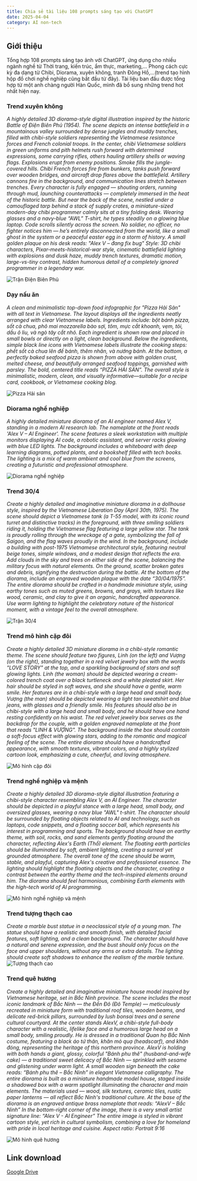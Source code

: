 ```yaml
---
title: Chia sẻ tài liệu 108 prompts sáng tạo với ChatGPT
date: 2025-04-04
category: AI non-tech
---
```



## Giới thiệu

Tổng hợp 108 prompts sáng tạo ảnh với ChatGPT, ứng dụng cho nhiều ngành nghề từ Thời trang, kiến trúc, ẩm thực, marketing,...
Phong cách cực kỳ đa dạng từ Chibi, Diorama, xuyên không, tranh Đông Hồ,...(trend tạo hình hộp đồ chơi nghề nghiệp cũng bắt đầu từ đây).
Tài liệu ban đầu được tổng hợp từ một anh chàng người Hàn Quốc, mình đã bổ sung những trend hot nhất hiện nay.

### Trend xuyên không

<i>A highly detailed 3D diorama-style digital illustration inspired by the historic Battle of Điện Biên Phủ (1954). The scene depicts an intense battlefield in a mountainous valley surrounded by dense jungles and muddy trenches, filled with chibi-style soldiers representing the Vietnamese resistance forces and French colonial troops.
In the center, chibi Vietnamese soldiers in green uniforms and pith helmets rush forward with determined expressions, some carrying rifles, others hauling artillery shells or waving flags. Explosions erupt from enemy positions. Smoke fills the jungle-covered hills. Chibi French forces fire from bunkers, tanks push forward over wooden bridges, and aircraft drop flares above the battlefield.
Artillery cannons fire in the background, and communication lines stretch between trenches. Every character is fully engaged — shouting orders, running through mud, launching counterattacks — completely immersed in the heat of the historic battle.
But near the back of the scene, nestled under a camouflaged tarp behind a stack of supply crates, a miniature-sized modern-day chibi programmer calmly sits at a tiny folding desk.
Wearing glasses and a navy-blue “AWL” T-shirt, he types steadily on a glowing blue laptop. Code scrolls silently across the screen.
No soldier, no officer, no fighter notices him — he’s entirely disconnected from the world, like a small ghost in the system or a peaceful easter egg in a storm of history.
A small golden plaque on his desk reads:
"Alex V – đang fix bug"
Style:
3D chibi characters, Pixar-meets-historical-war style, cinematic battlefield lighting with explosions and dusk haze, muddy trench textures, dramatic motion, large-vs-tiny contrast, hidden humorous detail of a completely ignored programmer in a legendary war.</i>

![Trận Điện Biên Phủ](dbp.png)

### Dạy nấu ăn

<i>A clean and minimalistic top-down food infographic for "Pizza Hải Sản" with all text in Vietnamese. The layout displays all the ingredients neatly arranged with clear Vietnamese labels. Ingredients include: bột bánh pizza, sốt cà chua, phô mai mozzarella bào sợi, tôm, mực cắt khoanh, vẹm, tỏi, dầu ô liu, và ngò tây cắt nhỏ. Each ingredient is shown raw and placed in small bowls or directly on a light, clean background. Below the ingredients, simple black line icons with Vietnamese labels illustrate the cooking steps: phết sốt cà chua lên đế bánh, thêm nhân, và nướng bánh. At the bottom, a perfectly baked seafood pizza is shown from above with golden crust, melted cheese, and beautifully arranged seafood toppings, garnished with parsley. The bold, centered title reads “PIZZA HẢI SẢN”. The overall style is minimalistic, modern, clean, and visually informative—suitable for a recipe card, cookbook, or Vietnamese cooking blog.
</i>

![Pizza Hải sản](pizza2.png)

### Diorama nghề nghiệp
<i>A highly detailed miniature diorama of an AI engineer named Alex V, standing in a modern AI research lab. The nameplate at the front reads 'Alex V – AI Engineer'. The scene features a sleek workstation with multiple monitors displaying AI code, a robotic assistant, and server racks glowing with blue LED lights. The background includes a whiteboard with deep learning diagrams, potted plants, and a bookshelf filled with tech books. The lighting is a mix of warm ambient and cool blue from the screens, creating a futuristic and professional atmosphere.</i>

![Diorama nghề nghiệp](AlexV_AIEngineer.png)

### Trend 30/4
<i>Create a highly detailed and imaginative miniature diorama in a dollhouse style, inspired by the Vietnamese Liberation Day (April 30th, 1975). The scene should depict a Vietnamese tank (a T-55 model, with its iconic round turret and distinctive tracks) in the foreground, with three smiling soldiers riding it, holding the Vietnamese flag featuring a large yellow star. The tank is proudly rolling through the wreckage of a gate, symbolizing the fall of Saigon, and the flag waves proudly in the wind. In the background, include a building with post-1975 Vietnamese architectural style, featuring neutral beige tones, simple windows, and a modest design that reflects the era. Add clouds in the sky and trees on either side of the scene, balancing the military focus with natural elements. On the ground, scatter broken gates and debris, signifying the destruction during the battle. At the bottom of the diorama, include an engraved wooden plaque with the date “30/04/1975”. The entire diorama should be crafted in a handmade miniature style, using earthy tones such as muted greens, browns, and grays, with textures like wood, ceramic, and clay to give it an organic, handcrafted appearance. Use warm lighting to highlight the celebratory nature of the historical moment, with a vintage feel to the overall atmosphere.</i>

![Trận 30/4](304.png)

### Trend mô hình cặp đôi
<i>Create a highly detailed 3D miniature diorama in a chibi-style romantic theme. The scene should feature two figures, Linh (on the left) and Vượng (on the right), standing together in a red velvet jewelry box with the words "LOVE STORY" at the top, and a sparkling background of stars and soft glowing lights. Linh (the woman) should be depicted wearing a cream-colored trench coat over a black turtleneck and a white pleated skirt. Her hair should be styled in soft waves, and she should have a gentle, warm smile. Her features are in a chibi-style with a large head and small body. Vượng (the man) should be depicted wearing a light tan sweatshirt and blue jeans, with glasses and a friendly smile. His features should also be in chibi-style with a large head and small body, and he should have one hand resting confidently on his waist. The red velvet jewelry box serves as the backdrop for the couple, with a golden engraved nameplate at the front that reads "LINH & VƯỢNG". The background inside the box should contain a soft-focus effect with glowing stars, adding to the romantic and magical feeling of the scene. The entire diorama should have a handcrafted appearance, with smooth textures, vibrant colors, and a highly stylized cartoon look, emphasizing a cute, cheerful, and loving atmosphere.</i>

![Mô hình cặp đôi](anhem.png)

### Trend nghề nghiệp và mệnh
<i>Create a highly detailed 3D diorama-style digital illustration featuring a chibi-style character resembling Alex V, an AI Engineer. The character should be depicted in a playful stance with a large head, small body, and oversized glasses, wearing a navy blue "AWL" t-shirt. The character should be surrounded by floating objects related to AI and technology, such as laptops, code snippets, and a floating soccer ball, which represents his interest in programming and sports. The background should have an earthy theme, with soil, rocks, and sand elements gently floating around the character, reflecting Alex's Earth (Thổ) element. The floating earth particles should be illuminated by soft, ambient lighting, creating a surreal yet grounded atmosphere. The overall tone of the scene should be warm, stable, and playful, capturing Alex's creative and professional essence. The lighting should highlight the floating objects and the character, creating a contrast between the earthy theme and the tech-inspired elements around him. The diorama should feel harmonious, combining Earth elements with the high-tech world of AI programming.</i>

![Mô hình nghề nghiệp và mệnh](menh.png)

### Trend tượng thạch cao
<i>Create a marble bust statue in a neoclassical style of a young man. The statue should have a realistic and smooth finish, with detailed facial features, soft lighting, and a clean background. The character should have a natural and serene expression, and the bust should only focus on the face and upper shoulders, without any arms or extra details. The lighting should create soft shadows to enhance the realism of the marble texture.</i>
![Tượng thạch cao](tuong.png)

### Trend quê hương
<i>Create a highly detailed and imaginative miniature house model inspired by Vietnamese heritage, set in Bắc Ninh province. The scene includes the most iconic landmark of Bắc Ninh — the Đền Đô (Đô Temple) — meticulously recreated in miniature form with traditional roof tiles, wooden beams, and delicate red-brick pillars, surrounded by lush bonsai trees and a serene cultural courtyard. At the center stands AlexV, a chibi-style full-body character with a realistic, lifelike face and a humorous large head on a small body, smiling proudly. He is dressed in a traditional Quan họ Bắc Ninh costume, featuring a black áo tứ thân, khăn mỏ quạ (headscarf), and khăn đóng, representing the heritage of this northern province. AlexV is holding with both hands a giant, glossy, colorful "Bánh phu thê" (husband-and-wife cake) — a traditional sweet delicacy of Bắc Ninh — sprinkled with sesame and glistening under warm light. A small wooden sign beneath the cake reads: “Bánh phu thê – Bắc Ninh” in elegant Vietnamese calligraphy. The entire diorama is built as a miniature handmade model house, staged inside a shadowed box with a warm spotlight illuminating the character and main elements. The materials used — wood, silk textures, ceramic tiles, rustic paper lanterns — all reflect Bắc Ninh's traditional culture. At the base of the diorama is an engraved antique brass nameplate that reads: “AlexV – Bắc Ninh” In the bottom-right corner of the image, there is a very small artist signature line: “Alex V - AI Engineer” The entire image is styled in vibrant cartoon style, yet rich in cultural symbolism, combining a love for homeland with pride in local heritage and cuisine. Aspect ratio: Portrait 9:16</i>

![Mô hình quê hương](banhphuthe2.png)

## Link download
[Google Drive](https://drive.google.com/file/d/1hNQjTStZst-y0jS4tJUbrtZj2LMla7j-/view?usp=sharing)